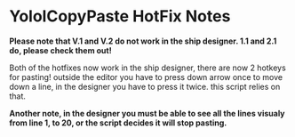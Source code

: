 # YololCopyPaste HotFix Notes
<b>Please note that V.1 and V.2 do not work in the ship designer. 1.1 and 2.1 do, please check them out!</b>

Both of the hotfixes now work in the ship designer, there are now 2 hotkeys for pasting! outside the editor you have to press down arrow once to move down a line, in the designer you have to press it twice. this script relies on that. 

<b>Another note, in the designer you must be able to see all the lines visualy from line 1, to 20, or the script decides it will stop pasting.</b>
